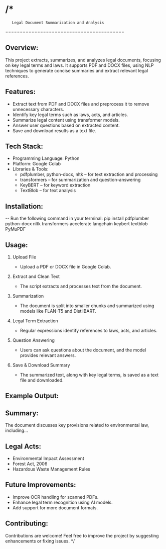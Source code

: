 /*
=========================================
       Legal Document Summarization and Analysis
=========================================

Overview:
-----------
This project extracts, summarizes, and analyzes legal documents, focusing on key legal terms and laws. 
It supports PDF and DOCX files, using NLP techniques to generate concise summaries and extract relevant legal references.

Features:
-----------
- Extract text from PDF and DOCX files and preprocess it to remove unnecessary characters.
- Identify key legal terms such as laws, acts, and articles.
- Summarize legal content using transformer models.
- Answer user questions based on extracted content.
- Save and download results as a text file.

Tech Stack:
------------
- Programming Language: Python
- Platform: Google Colab
- Libraries & Tools:
  - pdfplumber, python-docx, nltk – for text extraction and processing
  - transformers – for summarization and question-answering
  - KeyBERT – for keyword extraction
  - TextBlob – for text analysis

Installation:
--------------
-- Run the following command in your terminal:
pip install pdfplumber python-docx nltk transformers accelerate langchain keybert textblob PyMuPDF

Usage:
-------
1. Upload File
   - Upload a PDF or DOCX file in Google Colab.

2. Extract and Clean Text
   - The script extracts and processes text from the document.

3. Summarization
   - The document is split into smaller chunks and summarized using models like FLAN-T5 and DistilBART.

4. Legal Term Extraction
   - Regular expressions identify references to laws, acts, and articles.

5. Question Answering
   - Users can ask questions about the document, and the model provides relevant answers.

6. Save & Download Summary
   - The summarized text, along with key legal terms, is saved as a text file and downloaded.

Example Output:
-----------------
Summary:
---------
The document discusses key provisions related to environmental law, including...

Legal Acts:
------------
- Environmental Impact Assessment
- Forest Act, 2006
- Hazardous Waste Management Rules

Future Improvements:
---------------------
- Improve OCR handling for scanned PDFs.
- Enhance legal term recognition using AI models.
- Add support for more document formats.

Contributing:
---------------
Contributions are welcome! Feel free to improve the project by suggesting enhancements or fixing issues.
*/
